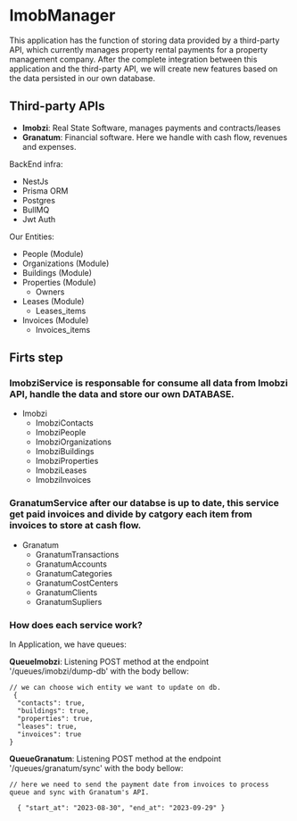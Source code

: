 # ImobManager

This application has the function of storing data provided by a third-party API, which currently manages property rental payments for a property management company. After the complete integration between this application and the third-party API, we will create new features based on the data persisted in our own database.


## Third-party APIs 
 - **Imobzi**: Real State Software, manages payments and contracts/leases
 - **Granatum**: Financial software. Here we handle with cash flow, revenues and expenses. 




BackEnd infra: 
  - NestJs
  - Prisma ORM
  - Postgres
  - BullMQ
  - Jwt Auth
  
Our Entities: 
  - People (Module)
  - Organizations (Module)
  - Buildings (Module)
  - Properties (Module)
    - Owners 
  - Leases (Module)
    - Leases_items 
  - Invoices (Module)
    - Invoices_items
   

## Firts step
### __ImobziService__ is responsable for consume all data from Imobzi API, handle the data and store our own DATABASE. 
  - Imobzi
    - ImobziContacts
    - ImobziPeople
    - ImobziOrganizations
    - ImobziBuildings
    - ImobziProperties
    - ImobziLeases
    - ImobziInvoices

  ### __GranatumService__ after our databse is up to date, this service get paid invoices and divide by catgory each item from invoices to store at cash flow. 
  - Granatum
    - GranatumTransactions
    - GranatumAccounts
    - GranatumCategories
    - GranatumCostCenters
    - GranatumClients
    - GranatumSupliers

### How does each service work? 
  In Application, we have queues:
  
  __QueueImobzi__:  Listening POST method at the endpoint '/queues/imobzi/dump-db' with the body bellow:

  ``` 
  // we can choose wich entity we want to update on db. 
   {
	"contacts": true, 
	"buildings": true,
	"properties": true,
	"leases": true,
	"invoices": true
}
  ```

  __QueueGranatum__:  Listening POST method at the endpoint '/queues/granatum/sync' with the body bellow:

  ``` 
  // here we need to send the payment date from invoices to process queue and sync with Granatum's API. 

	{ "start_at": "2023-08-30", "end_at": "2023-09-29" }
  ```